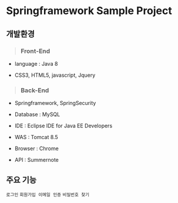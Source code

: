 # Springframework Sample Project

 ## 개발환경
>### Front-End
- language : Java 8

- CSS3, HTML5, javascript, Jquery

>### Back-End
- Springframework, SpringSecurity

- Database : MySQL

- IDE : Eclipse IDE for Java EE Developers

- WAS : Tomcat 8.5

- Browser : Chrome

- API : Summernote

 ## 주요 기능
`로그인` `회원가입 이메일 인증` `비밀번호 찾기`


